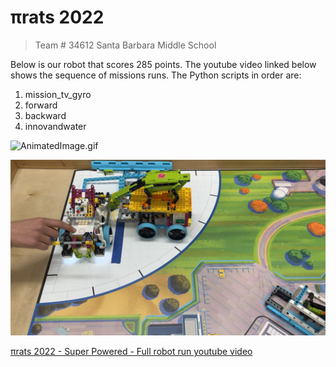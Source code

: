# πrats 2022

> Team # 34612
Santa Barbara Middle School

Below is our robot that scores 285 points. The youtube video linked below shows the sequence of missions runs. The Python scripts in order are:

1. mission_tv_gyro
2. forward
3. backward
4. innovandwater

![AnimatedImage.gif](assets/AnimatedImage.gif)

![Image.png](assets/Image.png)

[πrats 2022 - Super Powered - Full robot run youtube video](https://youtu.be/iIuyL_8K07Y)


